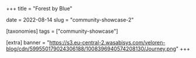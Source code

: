 +++
title = "Forest by Blue"

date = 2022-08-14
slug = "community-showcase-2"

[taxonomies]
tags = ["community-showcase"]

[extra]
banner = "https://s3.eu-central-2.wasabisys.com/veloren-blog/cdn/599550179024306188/1008396940574208130/Journey.png"
+++

